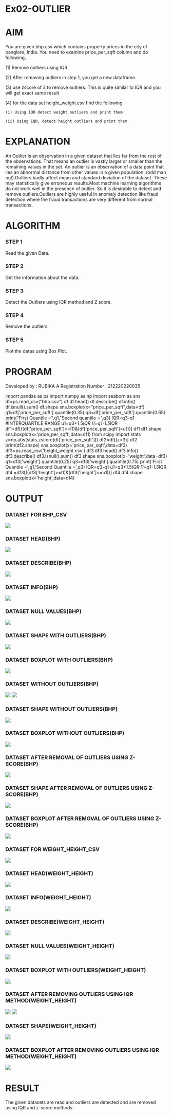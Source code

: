 # Ex02-OUTLIER

# AIM
You are given bhp.csv which contains property prices in the city of banglore, India. You need to examine price_per_sqft column and do following,

(1) Remove outliers using IQR 

(2) After removing outliers in step 1, you get a new dataframe.

(3) use zscore of 3 to remove outliers. This is quite similar to IQR and you will get exact same result

(4) for the data set height_weight.csv find the following

    (i) Using IQR detect weight outliers and print them

    (ii) Using IQR, detect height outliers and print them
 
# EXPLANATION
   
 An Outlier is an observation in a given dataset that lies far from the rest of the observations. That means an outlier is vastly larger or smaller than the remaining values in the set. An outlier is an observation of a data point that lies an abnormal distance from other values in a given population. (odd man out).Outliers badly affect mean and standard deviation of the dataset. These may statistically give erroneous results.Most machine learning algorithms do not work well in the presence of outlier. So it is desirable to detect and remove outliers.Outliers are highly useful in anomaly detection like fraud detection where the fraud transactions are very different from normal transactions.  

# ALGORITHM

### STEP 1
Read the given Data.

### STEP 2
Get the information about the data.

### STEP 3
Detect the Outliers using IQR method and Z score.

### STEP 4
Remove the outliers.

### STEP 5
Plot the datas using Box Plot.

# PROGRAM


Developed by : RUBIKA A
Registration Number : 212220220035


import pandas as ps
import numpy as np
import seaborn as sns
df=ps.read_csv("bhp.csv")
df
df.head()
df.describe()
df.info()
df.isnull().sum()
df.shape
sns.boxplot(x="price_per_sqft",data=df)
q1=df['price_per_sqft'].quantile(0.35)
q3=df['price_per_sqft'].quantile(0.65)
print("First Quantile =",q1,"Second quantile =",q3)
IQR=q3-q1 #INTERQUARTILE RANGE
u1=q3+1.5*IQR
l1=q1-1.5*IQR
df1=df[((df['price_per_sqft']<=l1)&(df['price_per_sqft']>u1))]
df1
df1.shape
sns.boxplot(x='price_per_sqft',data=df1)
from scipy import stats
z=np.abs(stats.zscore(df['price_per_sqft']))
df2=df[(z<3)]
df2
print(df2.shape)
sns.boxplot(x='price_per_sqft',data=df2)
df3=ps.read_csv('height_weight.csv')
df3
df3.head()
df3.info()
df3.describe()
df3.isnull().sum()
df3.shape
sns.boxplot(x='weight',data=df3)
q1=df3['weight'].quantile(0.25)
q3=df3['weight'].quantile(0.75)
print('First Quantile =',q1,'Second Quantile =',q3)
IQR=q3-q1
u1=q3+1.5*IQR
l1=q1-1.5*IQR
df4 =df3[((df3['height']>=l1)&(df3['height']<=u1))]
df4
df4.shape
sns.boxplot(x='height',data=df4)


# OUTPUT

### DATASET FOR BHP_CSV
![](https://raw.githubusercontent.com/21001052/Ex02-Outlier/main/1.png)
### DATASET HEAD(BHP)
![](https://raw.githubusercontent.com/21001052/Ex02-Outlier/main/2.png)
### DATASET DESCRIBE(BHP)
![](https://raw.githubusercontent.com/21001052/Ex02-Outlier/main/3.png)
### DATASET INFO(BHP)
![](https://raw.githubusercontent.com/21001052/Ex02-Outlier/main/4.png)
### DATASET NULL VALUES(BHP)
![](https://raw.githubusercontent.com/21001052/Ex02-Outlier/main/5.png)
### DATASET SHAPE WITH OUTLIERS(BHP)
![](https://raw.githubusercontent.com/21001052/Ex02-Outlier/main/6.png)
### DATASET BOXPLOT WITH OUTLIERS(BHP)
![](https://raw.githubusercontent.com/21001052/Ex02-Outlier/main/7.png)
### DATASET WITHOUT OUTLIERS(BHP)
![](https://raw.githubusercontent.com/21001052/Ex02-Outlier/main/8.png)
![](https://raw.githubusercontent.com/21001052/Ex02-Outlier/main/9.png)
### DATASET SHAPE WITHOUT OUTLIERS(BHP)
![](https://raw.githubusercontent.com/21001052/Ex02-Outlier/main/10.png)
### DATASET BOXPLOT WITHOUT OUTLIERS(BHP)
![](https://raw.githubusercontent.com/21001052/Ex02-Outlier/main/11.png)
### DATASET AFTER REMOVAL OF OUTLIERS USING Z-SCORE(BHP)
![](https://raw.githubusercontent.com/21001052/Ex02-Outlier/main/12.png)
### DATASET SHAPE AFTER REMOVAL OF OUTLIERS USING Z-SCORE(BHP)
![](https://raw.githubusercontent.com/21001052/Ex02-Outlier/main/13.png)
### DATASET BOXPLOT AFTER REMOVAL OF OUTLIERS USING Z-SCORE(BHP)
![](https://raw.githubusercontent.com/21001052/Ex02-Outlier/main/14.png)
### DATASET FOR WEIGHT_HEIGHT_CSV
![](https://raw.githubusercontent.com/21001052/Ex02-Outlier/main/15.png)
### DATASET HEAD(WEIGHT_HEIGHT)
![](https://raw.githubusercontent.com/21001052/Ex02-Outlier/main/16.png)
### DATASET INFO(WEIGHT_HEIGHT)
![](https://raw.githubusercontent.com/21001052/Ex02-Outlier/main/17.png)
### DATASET DESCRIBE(WEIGHT_HEIGHT)
![](https://raw.githubusercontent.com/21001052/Ex02-Outlier/main/18.png)
### DATASET NULL VALUES(WEIGHT_HEIGHT)
![](https://raw.githubusercontent.com/21001052/Ex02-Outlier/main/19.png)
### DATASET BOXPLOT WITH OUTLIERS(WEIGHT_HEIGHT)
![](https://raw.githubusercontent.com/21001052/Ex02-Outlier/main/20.png)
### DATASET AFTER REMOVING OUTLIERS USING IQR METHOD(WEIGHT_HEIGHT)
![](https://raw.githubusercontent.com/21001052/Ex02-Outlier/main/22.png)
![](https://raw.githubusercontent.com/21001052/Ex02-Outlier/main/21.png)
### DATASET SHAPE(WEIGHT_HEIGHT)
![](https://raw.githubusercontent.com/21001052/Ex02-Outlier/main/23.png)
### DATASET BOXPLOT AFTER REMOVING OUTLIERS USING IQR METHOD(WEIGHT_HEIGHT)
![](https://raw.githubusercontent.com/21001052/Ex02-Outlier/main/24.png)

# RESULT
The given datasets are read and outliers are detected and are removed using IQR and z-score methods.
